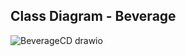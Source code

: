 ## Class Diagram - Beverage
![BeverageCD drawio](https://github.com/ArukondaShiva/DesignPatterns_HF/assets/49832102/6c5e83d8-23ef-42b6-9025-f93110162dda)
